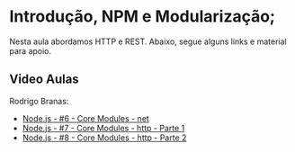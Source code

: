 # Introdução, NPM e Modularização;

Nesta aula abordamos HTTP e REST.
Abaixo, segue alguns links e material para apoio.

## Video Aulas

Rodrigo Branas:
- [Node.js - #6 - Core Modules - net](https://youtu.be/sx36tuCzUOE?list=PLQCmSnNFVYnTFo60Bt972f8HA4Td7WKwq)
- [Node.js - #7 - Core Modules - http - Parte 1](https://youtu.be/Pp3OCaOCeWk?list=PLQCmSnNFVYnTFo60Bt972f8HA4Td7WKwq)
- [Node.js - #8 - Core Modules - http - Parte 2](https://youtu.be/-TVny5Dxw-I?list=PLQCmSnNFVYnTFo60Bt972f8HA4Td7WKwq)
